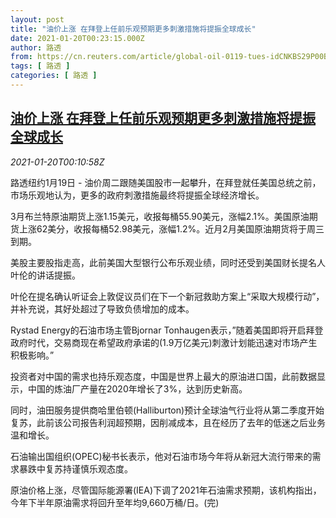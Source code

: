 ```yaml
---
layout: post
title: "油价上涨 在拜登上任前乐观预期更多刺激措施将提振全球成长"
date: 2021-01-20T00:23:15.000Z
author: 路透
from: https://cn.reuters.com/article/global-oil-0119-tues-idCNKBS29P00B
tags: [ 路透 ]
categories: [ 路透 ]
---
```

<!--1611102195000-->
[油价上涨 在拜登上任前乐观预期更多刺激措施将提振全球成长](https://cn.reuters.com/article/global-oil-0119-tues-idCNKBS29P00B)
------

<div>
<div><i>2021-01-20T00:10:58Z</i></div><p>路透纽约1月19日 - 油价周二跟随美国股市一起攀升，在拜登就任美国总统之前，市场乐观地认为，更多的政府刺激措施最终将提振全球经济增长。</p><p>3月布兰特原油期货上涨1.15美元，收报每桶55.90美元，涨幅2.1%。美国原油期货上涨62美分，收报每桶52.98美元，涨幅1.2%。近月2月美国原油期货将于周三到期。</p><p>美股主要股指走高，此前美国大型银行公布乐观业绩，同时还受到美国财长提名人叶伦的讲话提振。</p><p>叶伦在提名确认听证会上敦促议员们在下一个新冠救助方案上“采取大规模行动”，并补充说，其好处超过了导致负债增加的成本。</p><p>Rystad Energy的石油市场主管Bjornar Tonhaugen表示，”随着美国即将开启拜登政府时代，交易商现在希望政府承诺的(1.9万亿美元)刺激计划能迅速对市场产生积极影响。”</p><p>投资者对中国的需求也持乐观态度，中国是世界上最大的原油进口国，此前数据显示，中国的炼油厂产量在2020年增长了3%，达到历史新高。</p><p>同时，油田服务提供商哈里伯顿(Halliburton)预计全球油气行业将从第二季度开始复苏，此前该公司报告利润超预期，因削减成本，且在经历了去年的低迷之后业务温和增长。</p><p>石油输出国组织(OPEC)秘书长表示，他对石油市场今年将从新冠大流行带来的需求暴跌中复苏持谨慎乐观态度。</p><p>原油价格上涨，尽管国际能源署(IEA)下调了2021年石油需求预期，该机构指出，今年下半年原油需求将回升至年均9,660万桶/日。(完)</p>
</div>
